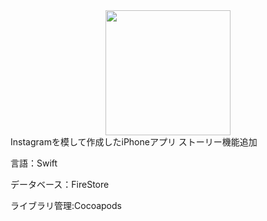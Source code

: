 <div style="text-align: center;">
  <img src="https://user-images.githubusercontent.com/58155849/112405156-12ad0e80-8d55-11eb-9d47-39fd233eac0e.png" width="200" height="auto">  
</div>
Instagramを模して作成したiPhoneアプリ
ストーリー機能追加

言語：Swift

データベース：FireStore

ライブラリ管理:Cocoapods
